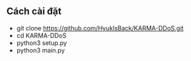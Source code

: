 ## Cách cài đặt
- git clone https://github.com/HyukIsBack/KARMA-DDoS.git
- cd KARMA-DDoS
- python3 setup.py
- python3 main.py

